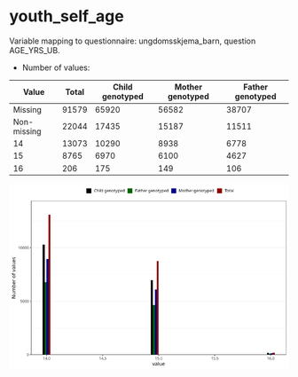 # youth_self_age
Variable mapping to questionnaire: ungdomsskjema_barn, question AGE_YRS_UB.
- Number of values:

| Value | Total | Child genotyped | Mother genotyped | Father genotyped |
| ----- | ----- | --------------- | ---------------- | ---------------- |
| Missing | 91579 | 65920 | 56582 | 38707 |
| Non-missing | 22044 | 17435 | 15187 | 11511 |
| 14 | 13073 | 10290 | 8938 | 6778 |
| 15 | 8765 | 6970 | 6100 | 4627 |
| 16 | 206 | 175 | 149 | 106 |



![](youth_self_age_n.png)



